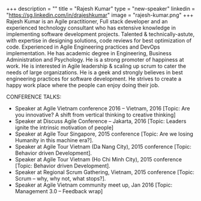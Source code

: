 +++
description = ""
title = "Rajesh Kumar"
type = "new-speaker"
linkedin = "https://sg.linkedin.com/in/drajeshkumar"
image = "rajesh-kumar.png"
+++
Rajesh Kumar is an Agile practitioner, Full stack developer and an experienced technology consultant who has extensive knowledge in implementing software development projects. Talented & technically-astute, with expertise in designing solutions, code reviews for best optimization of code. Experienced in Agile Engineering practices and DevOps implementation. He has academic degree in Engineering, Business Administration and Psychology. He is a strong promoter of happiness at work. He is interested in Agile leadership & scaling up scrum to cater the needs of large organizations. He is a geek and strongly believes in best engineering practices for software development. He strives to create a happy work place where the people can enjoy doing their job.

CONFERENCE TALKS:

<ul>
<li>Speaker at Agile Vietnam conference 2016 – Vietnam, 2016 [Topic: Are you innovative? A shift from vertical thinking to creative thinking]</li>
<li>Speaker at Discuss Agile Conference – Jakarta, 2016 [Topic: Leaders ignite the intrinsic motivation of people]</li>
<li>Speaker at Agile Tour Singapore, 2015 conference [Topic: Are we losing Humanity in this machine era?]. </li>
<li>Speaker at Agile Tour Vietnam (Da Nang City), 2015 conference [Topic: Behavior driven Development].</li>
<li>Speaker at Agile Tour Vietnam (Ho Chi Minh City), 2015 conference [Topic: Behavior driven Development].</li>
<li>Speaker at Regional Scrum Gathering, Vietnam, 2015 conference [Topic: Scrum – why, why not, what stops?].</li>
<li>Speaker at Agile Vietnam community meet up, Jan 2016 [Topic: Management 3.0 – Feedback wrap]</li>
</ul>